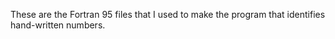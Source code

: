 These are the Fortran 95 files that I used to make the program that identifies hand-written numbers.
